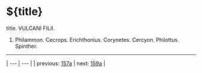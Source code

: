 # ${title}

title. VULCANI FILII.



1. Philammon. Cecrops. Erichthonius. Corynetes. Cercyon. Philottus. Spinther.



---

| --- | --- |
| previous: [157a](../157a/) | next: [159a](../159a/) |